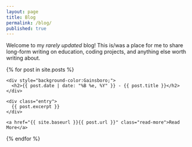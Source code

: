 ```yaml
---
layout: page
title: Blog
permalink: /blog/
published: true
---
```


Welcome to my *rarely updated* blog! This is/was a place for me to share long-form writing on education, coding projects, and anything else worth writing about.
  
<div class="posts">
  {% for post in site.posts %}
  <article class="post">
    
    <div style="background-color:Gainsboro;">
      <h2>{{ post.date | date: "%B %e, %Y" }} - {{ post.title }}</h2>
    </div>
    
    <div class="entry">
      {{ post.excerpt }}
    </div>

    <a href="{{ site.baseurl }}{{ post.url }}" class="read-more">Read More</a>
  </article>
  {% endfor %}
</div>
